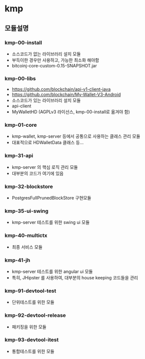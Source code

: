 # kmp

## 모듈설명

### kmp-00-install
- 소스코드가 없는 라이브러리 설치 모듈
- 부득이한 경우만 사용하고, 가능한 최소화 해야함
- bitcoinj-core-custom-0.15-SNAPSHOT.jar

### kmp-00-libs
- https://github.com/blockchain/api-v1-client-java
- https://github.com/blockchain/My-Wallet-V3-Android
- 소스코드가 있는 라이브러리 설치 모듈
- api-client
- MyWalletHD (AGPLv3 라이선스, kmp-00-install로 옮겨야 함)

### kmp-01-core
- kmp-wallet, kmp-server 등에서 공통으로 사용하는 클래스 관리 모듈
- 대표적으로 HDWalletData 클래스 등...

### kmp-31-api
- kmp-server 의 핵심 로직 관리 모듈
- 대부분의 코드가 여기에 있음

### kmp-32-blockstore
- PostgresFullPrunedBlockStore 구현모듈

### kmp-35-ui-swing
- kmp-server 테스트를 위한 swing ui 모듈

### kmp-40-multictx
- 최종 서비스 모듈

### kmp-41-jh
- kmp-server 테스트를 위한 angular ui 모듈
- 특히, JHipster 를 사용하여, 대부분의 house keeping 코드들을 관리

### kmp-91-devtool-test
- 단위테스트를 위한 모듈

### kmp-92-devtool-release
- 패키징을 위한 모듈

### kmp-93-devtool-itest
- 통합테스트를 위한 모듈
